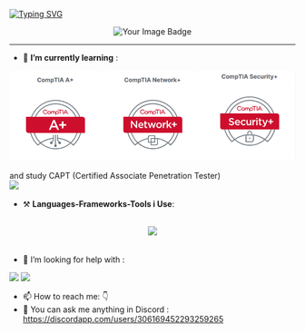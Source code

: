 

[![Typing SVG](https://readme-typing-svg.demolab.com?font=Jersey+10&size=50&pause=1000&color=14CD1E&center=true&vCenter=true&random=false&width=435&lines=Hey+i'm+Dr+W0lf;Welcome+to+my+profile+)](https://git.io/typing-svg)


<!-- <h3 style="color:DodgerBlue;" align="center" >ALOHA🍁</h3> -->
<!--
<p align="center">
 <b>I'm Dr_Wolf a guy who's into A.I and Cybersecurity always passionate for learning</b>
</p>
-->
<div align="center">

</div>

<div align="center">

 <img src="https://tryhackme-badges.s3.amazonaws.com/drw0lf03.png" alt="Your Image Badge" />

</div>



 
 <hr>
 
- 📝 **I’m currently learning** :
<img  width="600" src="comptia.PNG"/>

and study CAPT (Certified Associate Penetration Tester) 
<br>
<img  src="https://preview.redd.it/ready-to-level-up-your-cybersecurity-game-the-capt-v0-nl5t6v95azjf1.png?width=640&crop=smart&auto=webp&s=f43a8b4044eaec3b2f38d726322de59e02311fcb"/>

- ⚒️ **Languages-Frameworks-Tools i Use**:
<br>

<div align="center">
    <img src="https://skillicons.dev/icons?i=html,css,python,figma,git,github,vscode,vscodium,linux,bash,md,obsidian,matlab,blender&amp;perline=14"/>
</div>
<br>

- 🤔 I’m looking for help with : 
<img src="https://img.shields.io/badge/JavaScript-323330?style=for-the-badge&logo=javascript&logoColor=F7DF1E" />
<img src="https://img.shields.io/badge/C%2B%2B-00599C?style=for-the-badge&logo=c%2B%2B&logoColor=white" />
<br>

- 📫 How to reach me: 👇
- 💬 You can ask me anything in Discord : 
https://discordapp.com/users/306169452293259265

<!--

-->
